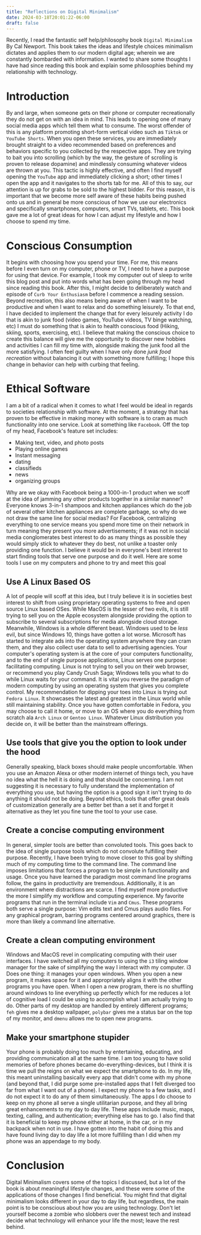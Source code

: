 ```yaml
---
title: "Reflections on Digital Minimalism"
date: 2024-03-18T20:01:22-06:00
draft: false
---
```



Recently, I read the fantastic self help/philosophy book `Digital Minimalism` By Cal Newport. This book takes the ideas and lifestyle choices minimalism dictates and applies them to our modern digital age; wherein we are constantly bombarded with information. I wanted to share some thoughts I have had since reading this book and explain some philosophies behind my relationship with technology.

# Introduction

By and large, when someone gets on their phone or computer recreationally they do not get on with an idea in mind. This leads to opening one of many social media apps which tell them what to consume. The worst offender of this is any platform promoting short-form vertical video such as `Tiktok` or `YouTube Shorts`. When you open these services, you are immediately brought straight to a video recommended based on preferences and behaviors specific to you collected by the respective apps. They are trying to bait you into scrolling (which by the way, the gesture of scrolling is proven to release dopamine) and mindlessly consuming whatever videos are thrown at you. This tactic is highly effective, and often I find myself opening the `YouTube` app and immediately clicking a short; other times I open the app and it navigates to the shorts tab for me. All of this to say, our attention is up for grabs to be sold to the highest bidder. For this reason, it is important that we become more self aware of these habits being pushed onto us and in general be more conscious of how we use our electronics and specifically smartphones, computers, smart TVs, tablets, etc. This book gave me a lot of great ideas for how I can adjust my lifestyle and how I choose to spend my time.

# Conscious Consumption

It begins with choosing how you spend your time. For me, this means before I even turn on my computer, phone or TV, I need to have a purpose for using that device. For example, I took my computer out of sleep to write this blog post and put into words what has been going through my head since reading this book. After this, I might decide to deliberately watch and episode of `Curb Your Enthusiasm` before I commence a reading session. Beyond recreation, this also means being aware of when I want to be productive and when I want to relax and do something leisurely. To that end, I have decided to implement the change that for every leisurely activity I do that is akin to junk food (video games, YouTube videos, TV binge watching, etc) I must do something that is akin to health conscious food (Hiking, skiing, sports, exercising, etc). I believe that making the conscious choice to create this balance will give me the opportunity to discover new hobbies and activities I can fill my time with, alongside making the junk food all the more satisfying. I often feel guilty when I have only done *junk food recreation* without balancing it out with something more fulfilling; I hope this change in behavior can help with curbing that feeling.

# Ethical Software

I am a bit of a radical when it comes to what I feel would be ideal in regards to societies relationship with software. At the moment, a strategy that has proven to be effective in making money with software is to cram as much functionality into one service. Look at something like `Facebook`. Off the top of my head, Facebook's feature set includes:
 - Making text, video, and photo posts
 - Playing online games
 - Instant messaging
 - dating
 - classifieds
 - news
 - organizing groups

Why are we okay with Facebook being a 1000-in-1 product when we scoff at the idea of jamming any other products together in a similar manner? Everyone knows 3-in-1 shampoos and kitchen appliances which do the job of several other kitchen appliances are complete garbage, so why do we not draw the same line for social medias? For Facebook, centralizing everything to one service means you spend more time on their network in turn meaning they present you more advertisements; if it was not in social media conglomerates best interest to do as many things as possible they would simply stick to whatever they do best, not unlike a toaster only providing one function. I believe it would be in everyone's best interest to start finding tools that serve one purpose and do it well. Here are some tools I use on my computers and phone to try and meet this goal

## Use A Linux Based OS

A lot of people will scoff at this idea, but I truly believe it is in societies best interest to shift from using proprietary operating systems to free and open source Linux based OSes. While MacOS is the lesser of two evils, it is still trying to sell you on the Apple ecosystem alongside providing the option to subscribe to several subscriptions for media alongside cloud storage. Meanwhile, Windows is a whole different beast. Windows used to be *less* evil, but since Windows 10, things have gotten a lot worse. Microsoft has started to integrate ads into the operating system anywhere they can cram them, and they also collect user data to sell to advertising agencies. Your computer's operating system is at the core of your computers functionality, and to the end of single purpose applications, Linux serves one purpose: facilitating computing. Linux is not trying to sell you on their web browser, or recommend you play Candy Crush Saga; Windows tells you what to do while Linux waits for your command. It is vital you reverse the paradigm of modern computing by using an operating system that gives you complete control. My recommendation for dipping your toes into Linux is trying out `Fedora Linux`. It showcases the latest and greatest in the Linux world while still maintaining stability. Once you have gotten comfortable in Fedora, you may choose to call it home, or move to an OS where you do everything from scratch ala `Arch Linux` or `Gentoo Linux`. Whatever Linux distribution you decide on, it will be better than the mainstream offerings.

## Use tools that give you the option to look under the hood

Generally speaking, black boxes should make people uncomfortable. When you use an Amazon Alexa or other modern internet of things tech, you have no idea what the hell it is doing and that should be concerning. I am not suggesting it is necessary to fully understand the implementation of everything you use, but having the option is a good sign it isn't trying to do anything it should not be doing. Beyond ethics, tools that offer great deals of customization generally are a better bet than a set it and forget it alternative as they let you fine tune the tool to your use case.

## Create a concise computing environment

In general, simpler tools are better than convoluted tools. This goes back to the idea of single purpose tools which do not convolute fulfilling their purpose. Recently, I have been trying to move closer to this goal by shifting much of my computing time to the command line. The command line imposes limitations that forces a program to be simple in functionality and usage. Once you have learned the paradigm most command line programs follow, the gains in productivity are tremendous. Additionally, it is an environment where distractions are scarce. I find myself more productive the more I simplify my workflow and computing experience. My favorite programs that run in the terminal include `Vim` and `Cmus`. These programs both serve a single purpose: Vim edits text and Cmus plays audio files. For any graphical program, barring programs centered around graphics, there is more than likely a command line alternative.

## Create a clean computing environment

Windows and MacOS revel in complicating computing with their user interfaces. I have switched all my computers to using the `i3` tiling window manager for the sake of simplifying the way I interact with my computer. i3 Does one thing: it manages your open windows. When you open a new program, it makes space for it and appropriately aligns it with the other programs you have open. When I open a new program, there is no shuffling around windows to line everything up perfectly which for me reduces a lot of cognitive load I could be using to accomplish what I am actually trying to do. Other parts of my desktop are handled by entirely different programs; `feh` gives me a desktop wallpaper, `polybar` gives me a status bar on the top of my monitor, and `dmenu` allows me to open new programs.

## Make your smartphone stupider

Your phone is probably doing too much by entertaining, educating, and providing communication all at the same time. I am too young to have solid memories of before phones became do-everything-devices, but I think it is time we pull the reigns on what we expect the smartphone to do. In my life, this meant uninstalling basically every app that didn't come with my phone (and beyond that, I did purge some pre-installed apps that I felt diverged too far from what I want out of a phone). I expect my phone to a few tasks, and I do not expect it to do any of them simultaneously. The apps I do choose to keep on my phone all serve a single utilitarian purpose, and they all bring great enhancements to my day to day life. These apps include music, maps, texting, calling, and authentication; everything else has to go. I also find that it is beneficial to keep my phone either at home, in the car, or in my backpack when not in use. I have gotten into the habit of doing this and have found living day to day life a lot more fulfilling than I did when my phone was an appendage to my body.

# Conclusion

Digital Minimalism covers some of the topics I discussed, but a lot of the book is about meaningful lifestyle changes, and these were some of the applications of those changes I find beneficial. You might find that digital minimalism looks different in your day to day life, but regardless, the main point is to be conscious about how you are using technology. Don't let yourself become a zombie who slobbers over the newest tech and instead decide what technology will enhance your life the most; leave the rest behind.
